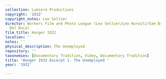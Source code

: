 ```yaml
---
collection: Lumiere Productions
copyright: '1932'
copyright_notes: Leo Seltzer
director: Workers Film and Photo League (Leo Seltzer/Leo Hurwitz/Sam Brody/Robert
  Del Duca)
film_title: Hunger 1932
location: ''
notes: ''
physical_description: The Unemployed
repository: ''
taxonomies: [Documentary Tradition, Video, Documentary Tradition]
title: 'Hunger 1932 Excerpt 1- The Unemployed '
year: '1932'

---
```

